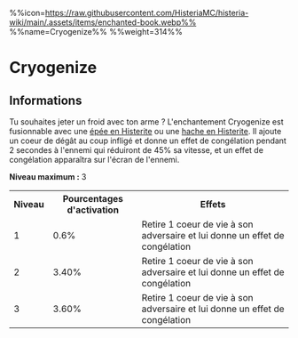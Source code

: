 %%icon=https://raw.githubusercontent.com/HisteriaMC/histeria-wiki/main/.assets/items/enchanted-book.webp%%
%%name=Cryogenize%%
%%weight=314%%

# Cryogenize

## Informations
Tu souhaites jeter un froid avec ton arme ? L'enchantement Cryogenize est fusionnable avec une [épée en Histerite](https://histeria.fr/wiki/2-equipement/histerite-sword) ou une [hache en Histerite](https://histeria.fr/wiki/2-equipement/histerite-axer).
Il ajoute un coeur de dégât au coup infligé et donne un effet de congélation pendant 2 secondes à l'ennemi qui réduiront de 45% sa vitesse, et un effet de congélation apparaîtra sur l'écran de l'ennemi.

**Niveau maximum :** 3

<table>
  <tr>
    <th>Niveau</th>
    <th>Pourcentages d'activation</th>
    <th>Effets</th>
  </tr>
  <tr>
    <td>1</td>
    <td>0.6%</td>
    <td>Retire 1 coeur de vie à son adversaire et lui donne un effet de congélation</td>
  </tr>
  <tr>
    <td>2</td>
    <td>3.40%</td>
    <td>Retire 1 coeur de vie à son adversaire et lui donne un effet de congélation</td>
  <tr>
    <td>3</td>
    <td>3.60%</td>
    <td>Retire 1 coeur de vie à son adversaire et lui donne un effet de congélation</td>
</table>